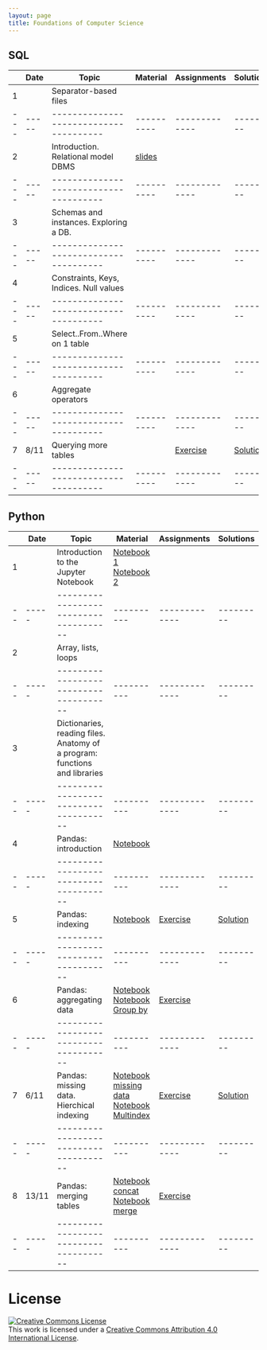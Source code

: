 ```yaml
---
layout: page
title: Foundations of Computer Science
---
```


## SQL


|     |  Date | Topic                                  | Material   |  Assignments  | Solutions |
| --- | ----- | -------------------------------------- | ---------- | ------------- | --------- |
| 1   |       |Separator-based files                   |            |               |           |
| --- | ----- | -------------------------------------- | ---------- | ------------- | --------- |
| 2   |       |Introduction. Relational model DBMS     |[slides](http://elearning.unimib.it/mod/url/view.php?id=187158) | | |
| --- | ----- | -------------------------------------- | ---------- | ------------- | --------- |
| 3   |       |Schemas and instances. Exploring a DB.  |            |               |           |
| --- | ----- | -------------------------------------- | ---------- | ------------- | --------- |
| 4   |       |Constraints, Keys, Indices. Null values |            |               |           |
| --- | ----- | -------------------------------------- | ---------- | ------------- | --------- |
| 5   |       |Select..From..Where on 1 table          |            |               |           |
| --- | ----- | -------------------------------------- | ---------- | ------------- | --------- |
| 6   |       |Aggregate operators                     |            |               |           |
| --- | ----- | -------------------------------------- | ---------- | ------------- | --------- |
| 7   | 8/11  |Querying more tables                    |            | [Exercise](sql-03-join-1)  | [Solution](https://github.com/gdv/foundationsCS/blob/master/03-join-1.sql)          |
| --- | ----- | -------------------------------------- | ---------- | ------------- | --------- |

## Python


|    |  Date | Topic                                  | Material   |  Assignments  | Solutions |
| -- | ----- | -------------------------------------- | ---------- | ------------- | --------- |
| 1  |       |Introduction to the Jupyter Notebook    | [Notebook 1](https://jakevdp.github.io/PythonDataScienceHandbook/01.00-ipython-beyond-normal-python.html) [Notebook 2](https://github.com/gdv/EngComp/blob/master/modules/1_offtheground/1_Interacting_with_Python.ipynb)           |               |           |
| -- | ----- | -------------------------------------- | ---------- | ------------- | --------- |
| 2  |       |Array, lists, loops                     | | | |
| -- | ----- | -------------------------------------- | ---------- | ------------- | --------- |
| 3  |       |Dictionaries, reading files. Anatomy of a program: functions and libraries  |            |               |           |
| -- | ----- | -------------------------------------- | ---------- | ------------- | --------- |
| 4  |       |Pandas: introduction                    | [Notebook](https://jakevdp.github.io/PythonDataScienceHandbook/03.01-introducing-pandas-objects.html)   |               |           |
| -- | ----- | -------------------------------------- | ---------- | ------------- | --------- |
| 5  |       |Pandas: indexing                        | [Notebook](http://elearning.unimib.it/mod/url/view.php?id=188292)   |[Exercise](http://elearning.unimib.it/mod/page/view.php?id=186786)  |[Solution](http://elearning.unimib.it/mod/resource/view.php?id=188299)|
| -- | ----- | -------------------------------------- | ---------- | ------------- | --------- |
| 6  |       |Pandas: aggregating data                | [Notebook](http://elearning.unimib.it/mod/url/view.php?id=188294) [Notebook Group by](http://elearning.unimib.it/mod/url/view.php?id=188328)| [Exercise](http://elearning.unimib.it/mod/page/view.php?id=188293)||
| -- | ----- | -------------------------------------- | ---------- | ------------- | --------- |
| 7  | 6/11  |Pandas: missing data. Hierchical indexing        | [Notebook missing data](https://jakevdp.github.io/PythonDataScienceHandbook/03.04-missing-values.html) [Notebook Multindex](https://jakevdp.github.io/PythonDataScienceHandbook/03.05-hierarchical-indexing.html)| [Exercise](py-07-multindex)| [Solution](https://github.com/gdv/foundationsCS/blob/master/py-07-multindex.ipynb)          |
| -- | ----- | -------------------------------------- | ---------- | ------------- | --------- |
| 8  | 13/11 |Pandas: merging tables                  | [Notebook concat](https://jakevdp.github.io/PythonDataScienceHandbook/03.06-concat-and-append.html) [Notebook merge](https://jakevdp.github.io/PythonDataScienceHandbook/03.07-merge-and-join.html)  | [Exercise](py-08-merging)  |           |
| -- | ----- | -------------------------------------- | ---------- | ------------- | --------- |


# License

<a rel="license" href="http://creativecommons.org/licenses/by/4.0/"><img alt="Creative Commons License" style="border-width:0" src="https://i.creativecommons.org/l/by/4.0/88x31.png" /></a><br />This work is licensed under a <a rel="license" href="http://creativecommons.org/licenses/by/4.0/">Creative Commons Attribution 4.0 International License</a>.
